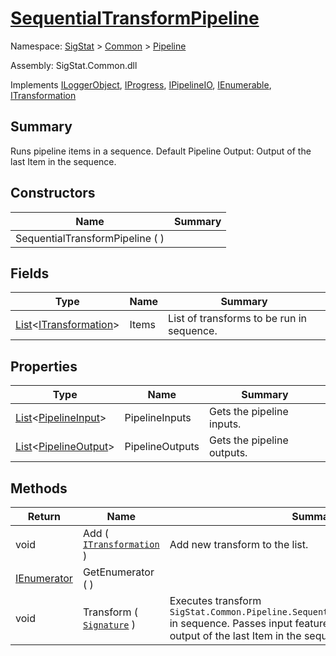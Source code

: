 # [SequentialTransformPipeline](./SequentialTransformPipeline.md)

Namespace: [SigStat]() > [Common]() > [Pipeline]()

Assembly: SigStat.Common.dll

Implements [ILoggerObject](./../ILoggerObject.md), [IProgress](./../Helpers/IProgress.md), [IPipelineIO](./IPipelineIO.md), [IEnumerable](https://docs.microsoft.com/en-us/dotnet/api/System.Collections.IEnumerable), [ITransformation](./../ITransformation.md)

## Summary
Runs pipeline items in a sequence.  <para>Default Pipeline Output: Output of the last Item in the sequence.</para>

## Constructors

| Name | Summary | 
| --- | --- | 
| SequentialTransformPipeline (  ) |  | 


## Fields

| Type | Name | Summary | 
| --- | --- | --- | 
| [List](https://docs.microsoft.com/en-us/dotnet/api/System.Collections.Generic.List-1)\<[ITransformation](./../ITransformation.md)> | Items | List of transforms to be run in sequence. | 


## Properties

| Type | Name | Summary | 
| --- | --- | --- | 
| [List](https://docs.microsoft.com/en-us/dotnet/api/System.Collections.Generic.List-1)\<[PipelineInput](./PipelineInput.md)> | PipelineInputs | Gets the pipeline inputs. | 
| [List](https://docs.microsoft.com/en-us/dotnet/api/System.Collections.Generic.List-1)\<[PipelineOutput](./PipelineOutput.md)> | PipelineOutputs | Gets the pipeline outputs. | 


## Methods

| Return | Name | Summary | 
| --- | --- | --- | 
| void | Add ( [`ITransformation`](./../ITransformation.md) ) | Add new transform to the list. | 
| [IEnumerator](https://docs.microsoft.com/en-us/dotnet/api/System.Collections.IEnumerator) | GetEnumerator (  ) |  | 
| void | Transform ( [`Signature`](./../Signature.md) ) | Executes transform `SigStat.Common.Pipeline.SequentialTransformPipeline.Items` in sequence.  Passes input features for each.  Output is the output of the last Item in the sequence. | 


